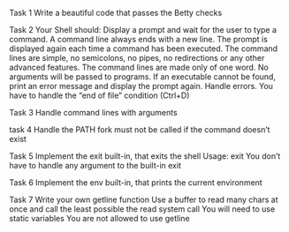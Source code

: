 Task 1
Write a beautiful code that passes the Betty checks

Task 2
Your Shell should:
Display a prompt and wait for the user to type a command. A command line always ends with a new line.
The prompt is displayed again each time a command has been executed.
The command lines are simple, no semicolons, no pipes, no redirections or any other advanced features.
The command lines are made only of one word. No arguments will be passed to programs.
If an executable cannot be found, print an error message and display the prompt again.
Handle errors.
You have to handle the “end of file” condition (Ctrl+D)

Task 3
Handle command lines with arguments

task 4
Handle the PATH
fork must not be called if the command doesn’t exist

Task 5
Implement the exit built-in, that exits the shell
Usage: exit
You don’t have to handle any argument to the built-in exit

Task 6
Implement the env built-in, that prints the current environment

Task 7
Write your own getline function
Use a buffer to read many chars at once and call the least possible the read system call
You will need to use static variables
You are not allowed to use getline
